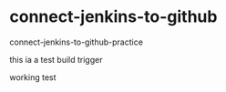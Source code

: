 # connect-jenkins-to-github
connect-jenkins-to-github-practice


this ia a test build trigger

working test
